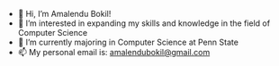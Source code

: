 - 👋 Hi, I’m Amalendu Bokil!
- 👀 I’m interested in expanding my skills and knowledge in the field of Computer Science
- 🌱 I’m currently majoring in Computer Science at Penn State 
- 📫 My personal email is: amalendubokil@gmail.com
